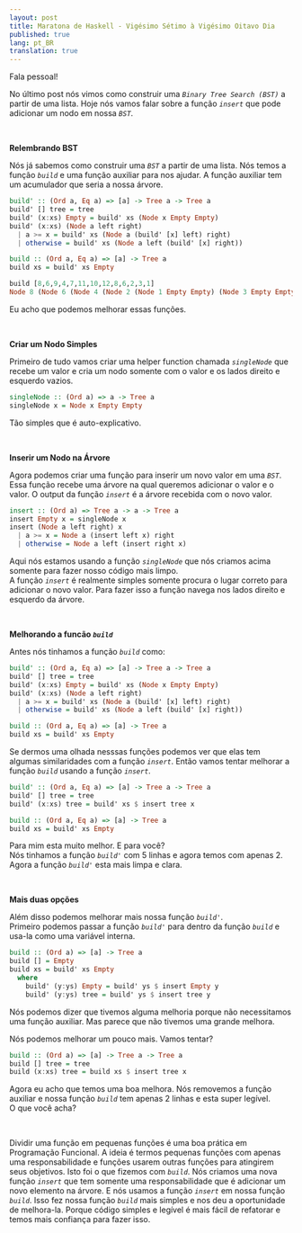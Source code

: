 ```yaml
---
layout: post
title: Maratona de Haskell - Vigésimo Sétimo à Vigésimo Oitavo Dia
published: true
lang: pt_BR
translation: true
---
```


Fala pessoal!

No último post nós vimos como construir uma *`Binary Tree Search (BST)`* a partir de uma lista. Hoje nós vamos falar sobre a função *`insert`* que pode adicionar um nodo em nossa *`BST`*.

<br />

**Relembrando BST**

Nós já sabemos como construir uma *`BST`* a partir de uma lista. Nós temos a função *`build`* e uma função auxiliar para nos ajudar. A função auxiliar tem um acumulador que seria a nossa árvore.

<!--more-->

```haskell
build' :: (Ord a, Eq a) => [a] -> Tree a -> Tree a
build' [] tree = tree
build' (x:xs) Empty = build' xs (Node x Empty Empty)
build' (x:xs) (Node a left right)
  | a >= x = build' xs (Node a (build' [x] left) right)
  | otherwise = build' xs (Node a left (build' [x] right))

build :: (Ord a, Eq a) => [a] -> Tree a
build xs = build' xs Empty

build [8,6,9,4,7,11,10,12,8,6,2,3,1]
Node 8 (Node 6 (Node 4 (Node 2 (Node 1 Empty Empty) (Node 3 Empty Empty)) (Node 6 Empty Empty)) (Node 7 Empty (Node 8 Empty Empty))) (Node 9 Empty (Node 11 (Node 10 Empty Empty) (Node 12 Empty Empty)))
```

Eu acho que podemos melhorar essas funções.

<br />

**Criar um Nodo Simples**

Primeiro de tudo vamos criar uma helper function chamada *`singleNode`* que recebe um valor e cria um nodo somente com o valor e os lados direito e esquerdo vazios.
```haskell
singleNode :: (Ord a) => a -> Tree a
singleNode x = Node x Empty Empty
```
Tão simples que é auto-explicativo.

<br />

**Inserir um Nodo na Árvore**

Agora podemos criar uma função para inserir um novo valor em uma *`BST`*. Essa função recebe uma árvore na qual queremos adicionar o valor e o valor. O output da função *`insert`* é a árvore recebida com o novo valor.
```haskell
insert :: (Ord a) => Tree a -> a -> Tree a
insert Empty x = singleNode x
insert (Node a left right) x
  | a >= x = Node a (insert left x) right
  | otherwise = Node a left (insert right x)
```

Aqui nós estamos usando a função *`singleNode`* que nós criamos acima somente para fazer nosso código mais limpo.  
A função *`insert`* é realmente simples somente procura o lugar correto para adicionar o novo valor. Para fazer isso a função navega nos lados direito e esquerdo da árvore.

<br />

**Melhorando a funcão *`build`***

Antes nós tinhamos a função *`build`* como:
```haskell
build' :: (Ord a, Eq a) => [a] -> Tree a -> Tree a
build' [] tree = tree
build' (x:xs) Empty = build' xs (Node x Empty Empty)
build' (x:xs) (Node a left right)
  | a >= x = build' xs (Node a (build' [x] left) right)
  | otherwise = build' xs (Node a left (build' [x] right))

build :: (Ord a, Eq a) => [a] -> Tree a
build xs = build' xs Empty
```
Se dermos uma olhada nesssas funções podemos ver que elas tem algumas similaridades com a função *`insert`*. Então vamos tentar melhorar a função *`build`* usando a função *`insert`*.
```haskell
build' :: (Ord a, Eq a) => [a] -> Tree a -> Tree a
build' [] tree = tree
build' (x:xs) tree = build' xs $ insert tree x

build :: (Ord a, Eq a) => [a] -> Tree a
build xs = build' xs Empty
```
Para mim esta muito melhor. E para você?  
Nós tinhamos a função *`build'`* com 5 linhas e agora temos com apenas 2. Agora a função *`build'`* esta mais limpa e clara.

<br />

**Mais duas opções**

Além disso podemos melhorar mais nossa função *`build'`*.  
Primeiro podemos passar a função *`build'`* para dentro da função *`build`* e usa-la como uma variável interna.
```haskell
build :: (Ord a) => [a] -> Tree a
build [] = Empty
build xs = build' xs Empty
  where
    build' (y:ys) Empty = build' ys $ insert Empty y
    build' (y:ys) tree = build' ys $ insert tree y
```
Nós podemos dizer que tivemos alguma melhoria porque não necessitamos uma função auxiliar. Mas parece que não tivemos uma grande melhora.

Nós podemos melhorar um pouco mais. Vamos tentar?
```haskell
build :: (Ord a) => [a] -> Tree a -> Tree a
build [] tree = tree
build (x:xs) tree = build xs $ insert tree x
```
Agora eu acho que temos uma boa melhora. Nós removemos a função auxiliar e nossa função *`build`* tem apenas 2 linhas e esta super legível.  
O que você acha?

<br />

Dividir uma função em pequenas funções  é uma boa prática em Programação Funcional. A ideia é termos pequenas funções com apenas uma responsabilidade e funções usarem outras funções para atingirem seus objetivos. Isto foi o que fizemos com *`build`*. Nós criamos uma nova função *`insert`* que tem somente uma responsabilidade que é adicionar um novo elemento na árvore. E nós usamos a função *`insert`* em nossa função *`build`*. Isso fez nossa função *`build`* mais simples e nos deu a oportunidade de melhora-la. Porque código simples e legível é mais fácil de refatorar e temos mais confiança para fazer isso.
